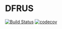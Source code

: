 # DFRUS

[![Build Status](https://travis-ci.org/dfint/dfrus.svg?branch=develop)](https://travis-ci.org/dfint/dfrus) [![codecov](https://codecov.io/gh/dfint/dfrus-py/branch/develop/graph/badge.svg)](https://codecov.io/gh/dfint/dfrus-py)
